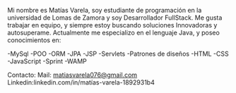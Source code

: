 Mi nombre es Matías Varela, soy estudiante de programación en la universidad de Lomas de Zamora y soy Desarrollador FullStack.
Me gusta trabajar en equipo, y siempre estoy buscando soluciones Innovadoras y autosuperame.
Actualmente me especializo en el lenguaje Java, y poseo conocimientos en: 

-MySql
-POO 
-ORM
-JPA
-JSP
-Servlets
-Patrones de diseños
-HTML
-CSS
-JavaScript
-Sprint
-WAMP

Contacto:
Mail: matiasvarela076@gmail.com
Linkedin:linkedin.com/in/matías-varela-1892931b4

